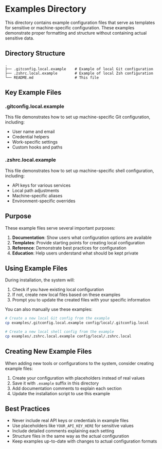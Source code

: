 # Examples Directory

This directory contains example configuration files that serve as templates for sensitive or machine-specific configuration. These examples demonstrate proper formatting and structure without containing actual sensitive data.

## Directory Structure

```
.
├── .gitconfig.local.example    # Example of local Git configuration
├── .zshrc.local.example        # Example of local Zsh configuration
└── README.md                   # This file
```

## Key Example Files

### .gitconfig.local.example

This file demonstrates how to set up machine-specific Git configuration, including:

- User name and email
- Credential helpers
- Work-specific settings
- Custom hooks and paths

### .zshrc.local.example

This file demonstrates how to set up machine-specific shell configuration, including:

- API keys for various services
- Local path adjustments
- Machine-specific aliases
- Environment-specific overrides

## Purpose

These example files serve several important purposes:

1. **Documentation**: Show users what configuration options are available
2. **Templates**: Provide starting points for creating local configuration
3. **Reference**: Demonstrate best practices for configuration
4. **Education**: Help users understand what should be kept private

## Using Example Files

During installation, the system will:

1. Check if you have existing local configuration
2. If not, create new local files based on these examples
3. Prompt you to update the created files with your specific information

You can also manually use these examples:

```bash
# Create a new local Git config from the example
cp examples/.gitconfig.local.example config/local/.gitconfig.local

# Create a new local shell config from the example
cp examples/.zshrc.local.example config/local/.zshrc.local
```

## Creating New Example Files

When adding new tools or configurations to the system, consider creating example files:

1. Create your configuration with placeholders instead of real values
2. Save it with `.example` suffix in this directory
3. Add documentation comments to explain each section
4. Update the installation script to use this example

## Best Practices

- Never include real API keys or credentials in example files
- Use placeholders like `YOUR_API_KEY_HERE` for sensitive values
- Include detailed comments explaining each setting
- Structure files in the same way as the actual configuration
- Keep examples up-to-date with changes to actual configuration formats 